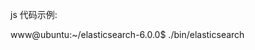 
js 代码示例:

<html>
  <body>
    <script src="https://code.jquery.com/jquery-3.2.1.min.js"
            type="text/javascript"></script>
    <script type="text/javascript">
      $(function() {
        $.ajax({
          url: "http://localhost:9200/visitors/doc/",
          type:'POST',
          data: JSON.stringify({ browser: navigator.userAgent,
                                 date: new Date() }),
          contentType: 'application/json'
        });
      });
    </script>
  </body>
</html>

www@ubuntu:~/elasticsearch-6.0.0$ ./bin/elasticsearch